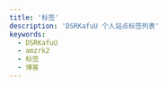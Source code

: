 ```yaml
---
title: '标签'
description: 'DSRKafuU 个人站点标签列表'
keywords:
  - DSRKafuU
  - amzrk2
  - 标签
  - 博客
---
```

